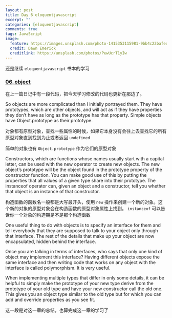 ```yaml
---
layout: post
title: Day 6 eloquentjavascript
excerpt: ""
categories: [eloquentjavascript]
comments: true
tags: JavaScript
image:
  feature: https://images.unsplash.com/photo-1415353115981-9bb4c22bafed?dpr=2&auto=compress,format&fit=crop&w=767&h=511&q=80&cs=tinysrgb&crop=
  credit: Dawn Emerick
  creditlink: https://unsplash.com/photos/PewUcrT1yIw
---
```


还是继续 `eloquentjavascript` 书本的学习

### [06_object](http://eloquentjavascript.net/06_object.html)

在上一篇日记中有一段代码，把今天学习修改的代码也更新在那边了。

So objects are more complicated than I initially portrayed them. They have prototypes, which are other objects, and will act as if they have properties they don’t have as long as the prototype has that property. Simple objects have Object.prototype as their prototype.

对象都有原型对象，查找一些属性的时候，如果它本身没有会往上去查找它的所有原型对象直到找到为止或者返回 `undefined`

简单的对象也有 `Object.prototype` 作为它们的原型对象

Constructors, which are functions whose names usually start with a capital letter, can be used with the new operator to create new objects. The new object’s prototype will be the object found in the prototype property of the constructor function. You can make good use of this by putting the properties that all values of a given type share into their prototype. The instanceof operator can, given an object and a constructor, tell you whether that object is an instance of that constructor.

构造函数的函数名一般都是大写最开头，使用 `new` 操作来创建一个新的对象。这个新的对象的原型对象会在构造函数的原型对象属性上找到。 `instanceof` 可以告诉你一个对象的构造期是不是那个构造函数

One useful thing to do with objects is to specify an interface for them and tell everybody that they are supposed to talk to your object only through that interface. The rest of the details that make up your object are now encapsulated, hidden behind the interface.

Once you are talking in terms of interfaces, who says that only one kind of object may implement this interface? Having different objects expose the same interface and then writing code that works on any object with the interface is called polymorphism. It is very useful.

When implementing multiple types that differ in only some details, it can be helpful to simply make the prototype of your new type derive from the prototype of your old type and have your new constructor call the old one. This gives you an object type similar to the old type but for which you can add and override properties as you see fit.

这一段是对这一章的总结，也算完成这一章的学习了
